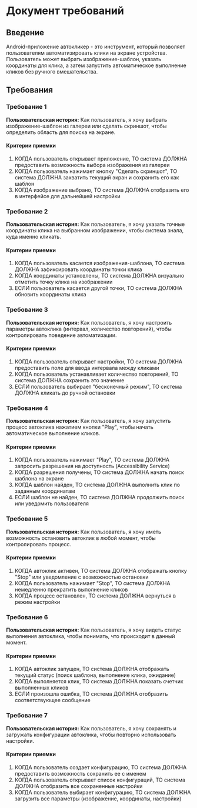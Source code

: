 # Документ требований

## Введение

Android-приложение автокликер - это инструмент, который позволяет пользователям автоматизировать клики на экране устройства. Пользователь может выбрать изображение-шаблон, указать координаты для клика, а затем запустить автоматическое выполнение кликов без ручного вмешательства.

## Требования

### Требование 1

**Пользовательская история:** Как пользователь, я хочу выбрать изображение-шаблон из галереи или сделать скриншот, чтобы определить область для поиска на экране.

#### Критерии приемки

1. КОГДА пользователь открывает приложение, ТО система ДОЛЖНА предоставить возможность выбора изображения из галереи
2. КОГДА пользователь нажимает кнопку "Сделать скриншот", ТО система ДОЛЖНА захватить текущий экран и сохранить его как шаблон
3. КОГДА изображение выбрано, ТО система ДОЛЖНА отобразить его в интерфейсе для дальнейшей настройки

### Требование 2

**Пользовательская история:** Как пользователь, я хочу указать точные координаты клика на выбранном изображении, чтобы система знала, куда именно кликать.

#### Критерии приемки

1. КОГДА пользователь касается изображения-шаблона, ТО система ДОЛЖНА зафиксировать координаты точки клика
2. КОГДА координаты установлены, ТО система ДОЛЖНА визуально отметить точку клика на изображении
3. ЕСЛИ пользователь касается другой точки, ТО система ДОЛЖНА обновить координаты клика

### Требование 3

**Пользовательская история:** Как пользователь, я хочу настроить параметры автоклика (интервал, количество повторений), чтобы контролировать поведение автоматизации.

#### Критерии приемки

1. КОГДА пользователь открывает настройки, ТО система ДОЛЖНА предоставить поле для ввода интервала между кликами
2. КОГДА пользователь устанавливает количество повторений, ТО система ДОЛЖНА сохранить это значение
3. ЕСЛИ пользователь выбирает "бесконечный режим", ТО система ДОЛЖНА кликать до ручной остановки

### Требование 4

**Пользовательская история:** Как пользователь, я хочу запустить процесс автоклика нажатием кнопки "Play", чтобы начать автоматическое выполнение кликов.

#### Критерии приемки

1. КОГДА пользователь нажимает "Play", ТО система ДОЛЖНА запросить разрешения на доступность (Accessibility Service)
2. КОГДА разрешения получены, ТО система ДОЛЖНА начать поиск шаблона на экране
3. КОГДА шаблон найден, ТО система ДОЛЖНА выполнить клик по заданным координатам
4. ЕСЛИ шаблон не найден, ТО система ДОЛЖНА продолжить поиск или уведомить пользователя

### Требование 5

**Пользовательская история:** Как пользователь, я хочу иметь возможность остановить автоклик в любой момент, чтобы контролировать процесс.

#### Критерии приемки

1. КОГДА автоклик активен, ТО система ДОЛЖНА отображать кнопку "Stop" или уведомление с возможностью остановки
2. КОГДА пользователь нажимает "Stop", ТО система ДОЛЖНА немедленно прекратить выполнение кликов
3. КОГДА процесс остановлен, ТО система ДОЛЖНА вернуться в режим настройки

### Требование 6

**Пользовательская история:** Как пользователь, я хочу видеть статус выполнения автоклика, чтобы понимать, что происходит в данный момент.

#### Критерии приемки

1. КОГДА автоклик запущен, ТО система ДОЛЖНА отображать текущий статус (поиск шаблона, выполнение клика, ожидание)
2. КОГДА выполняется клик, ТО система ДОЛЖНА показать счетчик выполненных кликов
3. ЕСЛИ произошла ошибка, ТО система ДОЛЖНА отобразить соответствующее сообщение

### Требование 7

**Пользовательская история:** Как пользователь, я хочу сохранять и загружать конфигурации автоклика, чтобы повторно использовать настройки.

#### Критерии приемки

1. КОГДА пользователь создает конфигурацию, ТО система ДОЛЖНА предоставить возможность сохранить ее с именем
2. КОГДА пользователь открывает список конфигураций, ТО система ДОЛЖНА отобразить все сохраненные настройки
3. КОГДА пользователь выбирает конфигурацию, ТО система ДОЛЖНА загрузить все параметры (изображение, координаты, настройки)